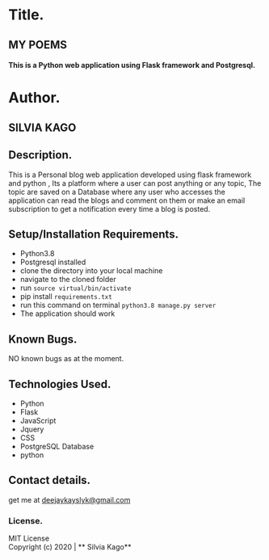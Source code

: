 # Title.
## MY POEMS

#### This is a Python web application using Flask framework and Postgresql.

# Author.
## SILVIA KAGO

## Description.

This is a Personal blog web application developed using flask framework and python , Its a platform where a user can post anything or any topic, The topic are saved on a Database where any user who accesses the application can read the blogs and comment on them or make an email subscription to get a notification every time a blog is posted.

## Setup/Installation Requirements.

* Python3.8
* Postgresql installed
* clone the directory into your local machine
* navigate to the cloned folder 
* run `source virtual/bin/activate`
* pip install `requirements.txt`
* run this command on terminal `python3.8 manage.py server`
* The application should work

## Known Bugs.

NO known bugs as at the moment.

## Technologies Used.

* Python
* Flask
* JavaScript
* Jquery
* CSS
* PostgreSQL Database
* python
## Contact details.

get me at deejaykayslyk@gmail.com

### License.

MIT License <br>
Copyright (c) 2020 | ** Silvia Kago**

